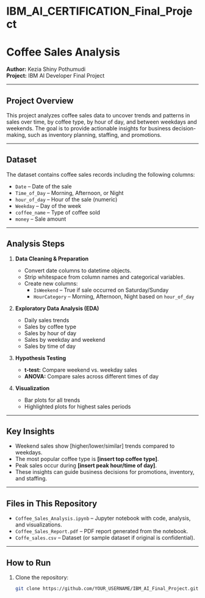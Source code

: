 # IBM_AI_CERTIFICATION_Final_Project
# Coffee Sales Analysis

**Author:** Kezia Shiny Pothumudi  
**Project:** IBM AI Developer Final Project  

---

## **Project Overview**
This project analyzes coffee sales data to uncover trends and patterns in sales over time, by coffee type, by hour of day, and between weekdays and weekends. The goal is to provide actionable insights for business decision-making, such as inventory planning, staffing, and promotions.

---

## **Dataset**
The dataset contains coffee sales records including the following columns:

- `Date` – Date of the sale  
- `Time_of_Day` – Morning, Afternoon, or Night  
- `hour_of_day` – Hour of the sale (numeric)  
- `Weekday` – Day of the week  
- `coffee_name` – Type of coffee sold  
- `money` – Sale amount  

---

## **Analysis Steps**
1. **Data Cleaning & Preparation**
   - Convert date columns to datetime objects.  
   - Strip whitespace from column names and categorical variables.  
   - Create new columns:
     - `IsWeekend` – True if sale occurred on Saturday/Sunday  
     - `HourCategory` – Morning, Afternoon, Night based on `hour_of_day`  

2. **Exploratory Data Analysis (EDA)**
   - Daily sales trends  
   - Sales by coffee type  
   - Sales by hour of day  
   - Sales by weekday and weekend  
   - Sales by time of day  

3. **Hypothesis Testing**
   - **t-test:** Compare weekend vs. weekday sales  
   - **ANOVA:** Compare sales across different times of day  

4. **Visualization**
   - Bar plots for all trends  
   - Highlighted plots for highest sales periods  

---

## **Key Insights**
- Weekend sales show [higher/lower/similar] trends compared to weekdays.  
- The most popular coffee type is **[insert top coffee type]**.  
- Peak sales occur during **[insert peak hour/time of day]**.  
- These insights can guide business decisions for promotions, inventory, and staffing.

---

## **Files in This Repository**
- `Coffee_Sales_Analysis.ipynb` – Jupyter notebook with code, analysis, and visualizations.  
- `Coffee_Sales_Report.pdf` – PDF report generated from the notebook.  
- `Coffe_sales.csv` – Dataset (or sample dataset if original is confidential).  

---

## **How to Run**
1. Clone the repository:  
   ```bash
   git clone https://github.com/YOUR_USERNAME/IBM_AI_Final_Project.git
